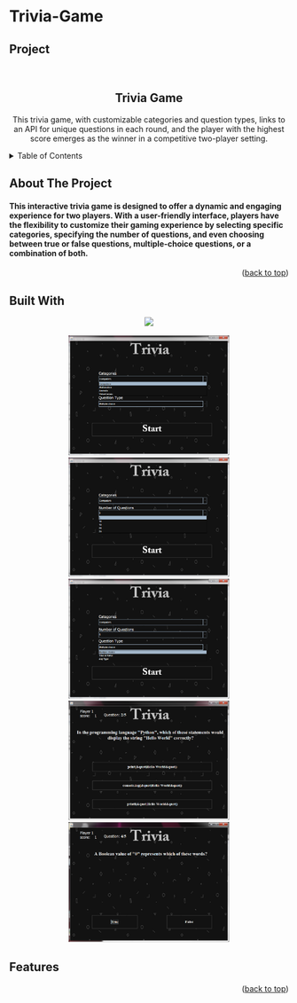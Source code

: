 # Trivia-Game
## Project


<br />

<div align="center">
  <h2 align="center">Trivia Game</h2>

  <p align="center">
    This trivia game, with customizable categories and question types, links to an API for unique questions in each round, and the player with the highest score emerges as the winner in a competitive two-player setting.
  </p>
</div>

<details>
  <summary>Table of Contents</summary>
  <ol>
    <li>
      <a href="#about-the-project">About The Project</a>
      <ul>
        <li><a href="#built-with">Built With</a></li>
        <li><a href="#built-with">Features </a></li>
    </li>
    <li><a href="#license">License</a></li>
  </ol>
</details>
        
## About The Project



<h4>
  <p>
   This interactive trivia game is designed to offer a dynamic and engaging experience for two players. With a user-friendly interface, players have the flexibility to customize their gaming experience by selecting specific categories, specifying the number of questions, and even choosing between true or false questions, multiple-choice questions, or a combination of both.
</h4>


<p align="right">(<a href="#Project">back to top</a>)</p>


## Built With

<p align="center">
  <a href="https://skillicons.dev">
    <img src="https://skillicons.dev/icons?i=java" />
  </a>
</p>



<p align="center">
  
<img src="https://github.com/404dn/Trivia-Game/blob/master/Pictuers/1.png" alt="drawing" width="290"/>
<img src="https://github.com/404dn/Trivia-Game/blob/master/Pictuers/2.png" alt="drawing" width="290"/> 
<img src="https://github.com/404dn/Trivia-Game/blob/master/Pictuers/3.png" alt="drawing" width="290"/>
<img src="https://github.com/404dn/Trivia-Game/blob/master/Pictuers/4.png" alt="drawing" width="290"/>  
<img src="https://github.com/404dn/Trivia-Game/blob/master/Pictuers/5.png" alt="drawing" width="290"/>  

</p>

## Features 




<p align="right">(<a href="#Project">back to top</a>)</p>






